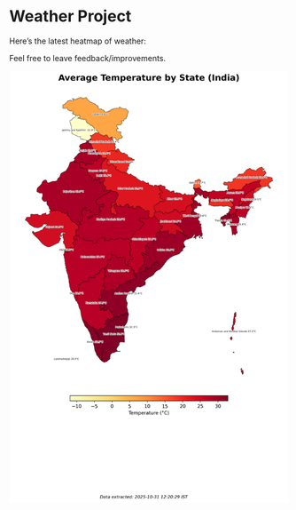 # Weather Project

Here’s the latest heatmap of weather:

Feel free to leave feedback/improvements.

![India Heatmap](docs/assets/india_heatmap.png?v=045C37)
